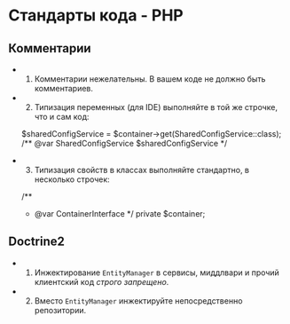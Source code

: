 Стандарты кода - PHP
========================

Комментарии
-----------

- 1. Комментарии нежелательны. В вашем коде не должно быть комментариев.

- 2. Типизация переменных (для IDE) выполняйте в той же строчке, что и сам код:

    $sharedConfigService = $container->get(SharedConfigService::class); /** @var SharedConfigService $sharedConfigService */

- 3. Типизация свойств в классах выполняйте стандартно, в несколько строчек:

    /**
     * @var ContainerInterface
     */
    private $container;
    
Doctrine2
---------

- 1. Инжектирование `EntityManager` в сервисы, миддлвари и прочий клиентский код *строго запрещено*.

- 2. Вместо `EntityManager` инжектируйте непосредственно репозитории.